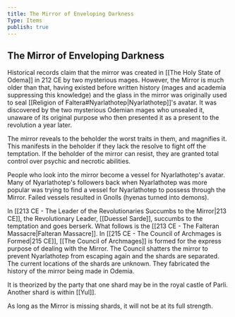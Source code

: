 ```yaml
---
title: The Mirror of Enveloping Darkness
Type: Items
publish: true
---
```


## The Mirror of Enveloping Darkness

Historical records claim that the mirror was created in [[The Holy State of Odema]] in 212 CE by two mysterious mages. However, the Mirror is much older than that, having existed before written history (mages and academia suppressing this knowledge) and the glass in the mirror was originally used to seal [[Religion of Faltera#Nyarlathotep|Nyarlathotep]]'s avatar. It was discovered by the two mysterious Odemian mages who unsealed it, unaware of its original purpose who then presented it as a present to the revolution a year later.

The mirror reveals to the beholder the worst traits in them, and magnifies it. This manifests in the beholder if they lack the resolve to fight off the temptation. If the beholder of the mirror can resist, they are granted total control over psychic and necrotic abilities. 

People who look into the mirror become a vessel for Nyarlathotep's avatar. Many of Nyarlathotep's followers back when Nyarlathotep was more popular was trying to find a vessel for Nyarlathotep to possess through the Mirror. Failed vessels resulted in Gnolls (hyenas turned into demons).

In [[213 CE - The Leader of the Revolutionaries Succumbs to the Mirror|213 CE]], the Revolutionary Leader, [[Duessel Sarde]], succumbs to the temptation and goes berserk. What follows is the [[213 CE - The Falteran Massacre|Falteran Massacre]]. In [[215 CE - The Council of Archmages is Formed|215 CE]], [[The Council of Archmages]] is formed for the express purpose of dealing with the Mirror. The Council shatters the mirror to prevent Nyarlathotep from escaping again and the shards are separated. The current locations of the shards are unknown. They fabricated the history of the mirror being made in Odemia.

It is theorized by the party that one shard may be in the royal castle of Parli. Another shard is within [[Yul]].

As long as the Mirror is missing shards, it will not be at its full strength.
